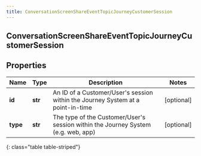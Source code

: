 ```yaml
---
title: ConversationScreenShareEventTopicJourneyCustomerSession
---
```

## ConversationScreenShareEventTopicJourneyCustomerSession

## Properties

|Name | Type | Description | Notes|
|------------ | ------------- | ------------- | -------------|
| **id** | **str** | An ID of a Customer/User&#39;s session within the Journey System at a point-in-time | [optional] |
| **type** | **str** | The type of the Customer/User&#39;s session within the Journey System (e.g. web, app) | [optional] |
{: class="table table-striped"}


